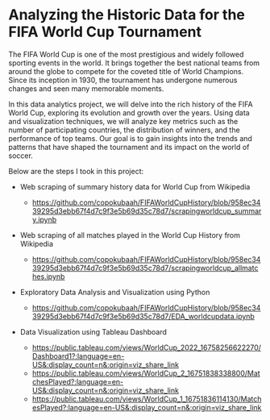 # Analyzing the Historic Data for the FIFA World Cup Tournament

The FIFA World Cup is one of the most prestigious and widely followed sporting events in the world. It brings together the best national teams from around the globe to compete for the coveted title of World Champions. Since its inception in 1930, the tournament has undergone numerous changes and seen many memorable moments. 

In this data analytics project, we will delve into the rich history of the FIFA World Cup, exploring its evolution and growth over the years. Using data and visualization techniques, we will analyze key metrics such as the number of participating countries, the distribution of winners, and the performance of top teams. Our goal is to gain insights into the trends and patterns that have shaped the tournament and its impact on the world of soccer.

Below are the steps I took in this project:

- Web scraping of summary history data for World Cup from Wikipedia
  - https://github.com/copokubaah/FIFAWorldCupHistory/blob/958ec3439295d3ebb67f4d7c9f3e5b69d35c78d7/scrapingworldcup_summary.ipynb
   
- Web scraping of all matches played in the World Cup History from Wikipedia
  - https://github.com/copokubaah/FIFAWorldCupHistory/blob/958ec3439295d3ebb67f4d7c9f3e5b69d35c78d7/scrapingworldcup_allmatches.ipynb
  
- Exploratory Data Analysis and Visualization using Python
  - https://github.com/copokubaah/FIFAWorldCupHistory/blob/958ec3439295d3ebb67f4d7c9f3e5b69d35c78d7/EDA_worldcupdata.ipynb
  
- Data Visualization using Tableau Dashboard
  - https://public.tableau.com/views/WorldCup_2022_16758256622270/Dashboard1?:language=en-US&:display_count=n&:origin=viz_share_link
  - https://public.tableau.com/views/WorldCup_2_16751838338800/MatchesPlayed?:language=en-US&:display_count=n&:origin=viz_share_link
  - https://public.tableau.com/views/WorldCup_1_16751836114130/MatchesPlayed?:language=en-US&:display_count=n&:origin=viz_share_link
  
  


